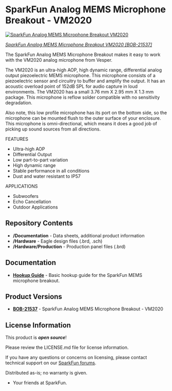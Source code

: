SparkFun Analog MEMS Microphone Breakout - VM2020
========================================

[![SparkFun Analog MEMS Microphone Breakout VM2020]()](https://www.sparkfun.com/products/21537)

[*SparkFun Analog MEMS Microphone Breakout VM2020 [BOB-21537]*](https://www.sparkfun.com/products/21537)

The SparkFun Analog MEMS Microphone Breakout makes it easy to work with the VM2020 analog microphone from Vesper.

The VM2020 is an ultra-high AOP, high dynamic range, differential analog output piezoelectric MEMS microphone.
This microphone consists of a piezoelectric sensor and circuitry to buffer and amplify the output.
It has an acoustic overload point of 152dB SPL for audio capture in loud environments. 
The VM2020 has a small 3.76 mm X 2.95 mm X 1.3 mm package. 
This microphone is reflow solder compatible with no sensitivity degradation.

Also note, this low profile microphone has its port on the bottom side, so the microphone can be mounted flush to the outer surface of your enclosure. This microphone is omni-directional, which means it does a good job of picking up sound sources from all directions.

FEATURES
* Ultra-high AOP
* Differential Output
* Low part-to-part variation
* High dynamic range
* Stable performance in all conditions
* Dust and water resistant to IP57

APPLICATIONS
* Subwoofers
* Echo Cancellation
* Outdoor Applications

Repository Contents
-------------------

* **/Documentation** - Data sheets, additional product information
* **/Hardware** - Eagle design files (.brd, .sch)
* **/Hardware/Production** - Production panel files (.brd)

Documentation
--------------
* **[Hookup Guide](https://learn.sparkfun.com/tutorials/2913)** - Basic hookup guide for the SparkFun MEMS microphone breakout.

Product Versions
---------------
* **[BOB-21537](https://www.sparkfun.com/products/21537)** - SparkFun Analog MEMS Microphone Breakout - VM2020

License Information
-------------------

This product is _**open source**_! 

Please review the LICENSE.md file for license information. 

If you have any questions or concerns on licensing, please contact technical support on our [SparkFun forums](https://forum.sparkfun.com/viewforum.php?f=152).

Distributed as-is; no warranty is given.

- Your friends at SparkFun.

_<COLLABORATION CREDIT>_
